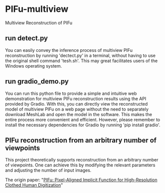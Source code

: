 # PIFu-multiview
Multiview Reconstruction of PIFu

## run detect.py
You can easily convey the inference process of multiview PIFu reconstruction by running 'dectect.py' in a terminal, without having to use the original shell command 'tesh.sh'. This may great facilitates users of the Windows operating system.

## run gradio_demo.py 
You can run this python file to provide a simple and intuitive web demonstration for multiview PIFu reconstruction results using the API provided by Gradio. With this, you can directly view the reconstructed model of multiview PIFu on a web page without the need to separately download MeshLab and open the model in the software. This makes the entire process more convenient and efficient. However, please remember to install the necessary dependencies for Gradio by running 'pip install gradio'.

## PIFu reconstruction from an arbitrary number of viewpoints
This project theoretically supports reconstruction from an arbitrary number of viewpoints. One can achieve this by modifying the relevant parameters and adjusting the number of input images.


The origin paper: "[PIFu: Pixel-Aligned Implicit Function for High-Resolution Clothed Human Digitization](https://shunsukesaito.github.io/PIFu/)"
